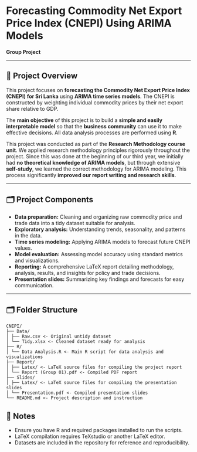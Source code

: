 # Forecasting Commodity Net Export Price Index (CNEPI) Using ARIMA Models

**Group Project**

---

## 📌 Project Overview

This project focuses on **forecasting the Commodity Net Export Price Index (CNEPI) for Sri Lanka** using **ARIMA time series models**. The CNEPI is constructed by weighting individual commodity prices by their net export share relative to GDP.

The **main objective** of this project is to build a **simple and easily interpretable model** so that the **business community** can use it to make effective decisions. All data analysis processes are performed using **R**.

This project was conducted as part of the **Research Methodology course unit**. We applied research methodology principles rigorously throughout the project. Since this was done at the beginning of our third year, we initially had **no theoretical knowledge of ARIMA models**, but through extensive **self-study**, we learned the correct methodology for ARIMA modeling. This process significantly **improved our report writing and research skills**.

---

## 🗂️ Project Components

- **Data preparation:** Cleaning and organizing raw commodity price and trade data into a tidy dataset suitable for analysis.  
- **Exploratory analysis:** Understanding trends, seasonality, and patterns in the data.  
- **Time series modeling:** Applying ARIMA models to forecast future CNEPI values.  
- **Model evaluation:** Assessing model accuracy using standard metrics and visualizations.  
- **Reporting:** A comprehensive LaTeX report detailing methodology, analysis, results, and insights for policy and trade decisions.  
- **Presentation slides:** Summarizing key findings and forecasts for easy communication.  

---

## 🗂️ Folder Structure

```text
CNEPI/
├── Data/
│ ├── Raw.csv <- Original untidy dataset
│ └── Tidy.xlsx <- Cleaned dataset ready for analysis
├── R/
│ └── Data Analysis.R <- Main R script for data analysis and visualizations
├── Report/
│ ├── Latex/ <- LaTeX source files for compiling the project report
│ └── Report (Group 01).pdf <- Compiled PDF report
├── Slides/
│ ├── Latex/ <- LaTeX source files for compiling the presentation slides
│ └── Presentation.pdf <- Compiled presentation slides
└── README.md <- Project description and instruction

```


## 📌 Notes

- Ensure you have R and required packages installed to run the scripts.  
- LaTeX compilation requires TeXstudio or another LaTeX editor.  
- Datasets are included in the repository for reference and reproducibility.

